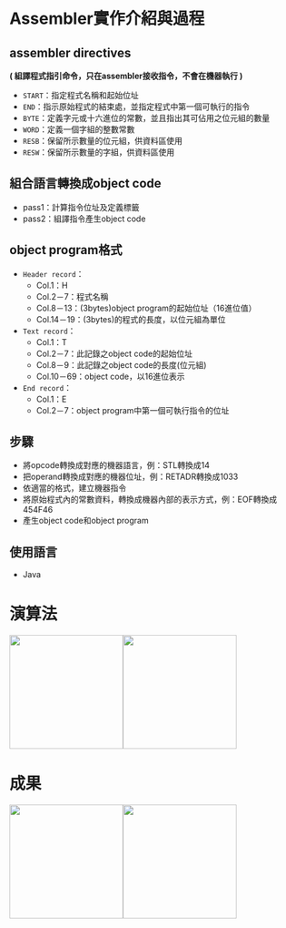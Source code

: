 # Assembler實作介紹與過程
## assembler directives
**( 組譯程式指引命令，只在assembler接收指令，不會在機器執行 )**
+ `START`：指定程式名稱和起始位址
+ `END`：指示原始程式的結束處，並指定程式中第一個可執行的指令
+ `BYTE`：定義字元或十六進位的常數，並且指出其可佔用之位元組的數量
+ `WORD`：定義一個字組的整數常數
+ `RESB`：保留所示數量的位元組，供資料區使用
+ `RESW`：保留所示數量的字組，供資料區使用

## 組合語言轉換成object code
+ pass1：計算指令位址及定義標籤
+ pass2：組譯指令產生object code

## object program格式
+ `Header record`：
  - Col.1：H
  - Col.2－7：程式名稱
  - Col.8－13：(3bytes)object program的起始位址（16進位值）
  - Col.14－19：(3bytes)的程式的長度，以位元組為單位
+ `Text record`：
  - Col.1：T
  - Col.2－7：此記錄之object code的起始位址
  - Col.8－9：此記錄之object code的長度(位元組)
  - Col.10－69：object code，以16進位表示
+ `End record`：
  - Col.1：E
  - Col.2－7：object program中第一個可執行指令的位址

## 步驟
+ 將opcode轉換成對應的機器語言，例：STL轉換成14
+ 把operand轉換成對應的機器位址，例：RETADR轉換成1033
+ 依適當的格式，建立機器指令
+ 將原始程式內的常數資料，轉換成機器內部的表示方式，例：EOF轉換成454F46
+ 產生object code和object program

## 使用語言
+ Java

# 演算法
<img src="" width=200><img src="" width=200>

# 成果
<img src="" width=200><img src="" width=200>
